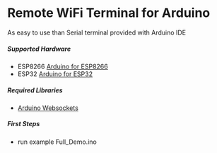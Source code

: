 Remote WiFi Terminal for Arduino
================================

As easy to use than Serial terminal provided with Arduino IDE

##### Supported Hardware #####
 - ESP8266 [Arduino for ESP8266](https://github.com/esp8266/Arduino/)
 - ESP32 [Arduino for ESP32](https://github.com/espressif/arduino-esp32)

##### Required Libraries #####
 - [Arduino Websockets](https://github.com/Links2004/arduinoWebSockets)
 
##### First Steps #####

 - run example Full_Demo.ino

